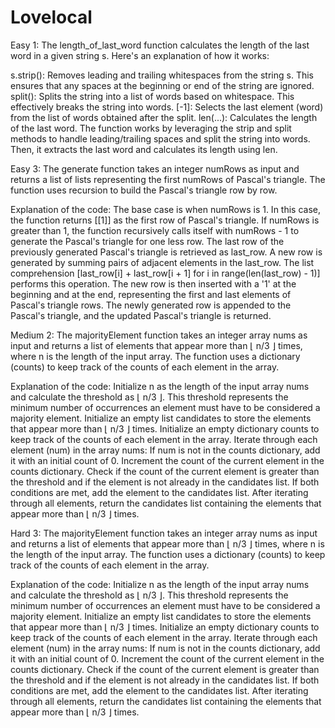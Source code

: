 # Lovelocal

Easy 1: 
The length_of_last_word function calculates the length of the last word in a given string s. Here's an explanation of how it works:

s.strip(): Removes leading and trailing whitespaces from the string s. This ensures that any spaces at the beginning or end of the string are ignored.
split(): Splits the string into a list of words based on whitespace. This effectively breaks the string into words.
[-1]: Selects the last element (word) from the list of words obtained after the split.
len(...): Calculates the length of the last word.
The function works by leveraging the strip and split methods to handle leading/trailing spaces and split the string into words. Then, it extracts the last word and calculates its length using len.

Easy 3:
The generate function takes an integer numRows as input and returns a list of lists representing the first numRows of Pascal's triangle. The function uses recursion to build the Pascal's triangle row by row.

Explanation of the code:
The base case is when numRows is 1. In this case, the function returns [[1]] as the first row of Pascal's triangle.
If numRows is greater than 1, the function recursively calls itself with numRows - 1 to generate the Pascal's triangle for one less row.
The last row of the previously generated Pascal's triangle is retrieved as last_row.
A new row is generated by summing pairs of adjacent elements in the last_row. The list comprehension [last_row[i] + last_row[i + 1] for i in range(len(last_row) - 1)] performs this operation.
The new row is then inserted with a '1' at the beginning and at the end, representing the first and last elements of Pascal's triangle rows.
The newly generated row is appended to the Pascal's triangle, and the updated Pascal's triangle is returned.

Medium 2:
The majorityElement function takes an integer array nums as input and returns a list of elements that appear more than ⌊ n/3 ⌋ times, where n is the length of the input array. The function uses a dictionary (counts) to keep track of the counts of each element in the array.

Explanation of the code:
Initialize n as the length of the input array nums and calculate the threshold as ⌊ n/3 ⌋. This threshold represents the minimum number of occurrences an element must have to be considered a majority element.
Initialize an empty list candidates to store the elements that appear more than ⌊ n/3 ⌋ times.
Initialize an empty dictionary counts to keep track of the counts of each element in the array.
Iterate through each element (num) in the array nums:
If num is not in the counts dictionary, add it with an initial count of 0.
Increment the count of the current element in the counts dictionary.
Check if the count of the current element is greater than the threshold and if the element is not already in the candidates list. If both conditions are met, add the element to the candidates list.
After iterating through all elements, return the candidates list containing the elements that appear more than ⌊ n/3 ⌋ times.

Hard 3:
The majorityElement function takes an integer array nums as input and returns a list of elements that appear more than ⌊ n/3 ⌋ times, where n is the length of the input array. The function uses a dictionary (counts) to keep track of the counts of each element in the array.

Explanation of the code:
Initialize n as the length of the input array nums and calculate the threshold as ⌊ n/3 ⌋. This threshold represents the minimum number of occurrences an element must have to be considered a majority element.
Initialize an empty list candidates to store the elements that appear more than ⌊ n/3 ⌋ times.
Initialize an empty dictionary counts to keep track of the counts of each element in the array.
Iterate through each element (num) in the array nums:
If num is not in the counts dictionary, add it with an initial count of 0.
Increment the count of the current element in the counts dictionary.
Check if the count of the current element is greater than the threshold and if the element is not already in the candidates list. If both conditions are met, add the element to the candidates list.
After iterating through all elements, return the candidates list containing the elements that appear more than ⌊ n/3 ⌋ times.
